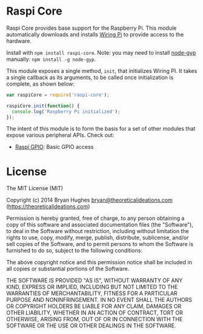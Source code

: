 Raspi Core
==========

Raspi Core provides base support for the Raspberry Pi. This module automatically downloads and installs [Wiring Pi](http://wiringpi.com/) to provide access to the hardware.

Install with ```npm install raspi-core```. Note: you may need to install [node-gyp](https://www.npmjs.org/package/node-gyp) manually: ```npm install -g node-gyp```.

This module exposes a single method, ```init```, that initializes Wiring PI. It takes a single callback as its arguments, to be called once initialization is complete, as shown below:

```JavaScript
var raspiCore = require('raspi-core');

raspiCore.init(function() {
  console.log('Raspberry Pi initialized');
});
```

The intent of this module is to form the basis for a set of other modules that expose various peripheral APIs. Check out:

* [Raspi GPIO](https://github.com/bryan-m-hughes/raspi-gpio): Basic GPIO access

License
=======

The MIT License (MIT)

Copyright (c) 2014 Bryan Hughes bryan@theoreticalideations.com (https://theoreticalideations.com)

Permission is hereby granted, free of charge, to any person obtaining a copy
of this software and associated documentation files (the "Software"), to deal
in the Software without restriction, including without limitation the rights
to use, copy, modify, merge, publish, distribute, sublicense, and/or sell
copies of the Software, and to permit persons to whom the Software is
furnished to do so, subject to the following conditions:

The above copyright notice and this permission notice shall be included in
all copies or substantial portions of the Software.

THE SOFTWARE IS PROVIDED "AS IS", WITHOUT WARRANTY OF ANY KIND, EXPRESS OR
IMPLIED, INCLUDING BUT NOT LIMITED TO THE WARRANTIES OF MERCHANTABILITY,
FITNESS FOR A PARTICULAR PURPOSE AND NONINFRINGEMENT. IN NO EVENT SHALL THE
AUTHORS OR COPYRIGHT HOLDERS BE LIABLE FOR ANY CLAIM, DAMAGES OR OTHER
LIABILITY, WHETHER IN AN ACTION OF CONTRACT, TORT OR OTHERWISE, ARISING FROM,
OUT OF OR IN CONNECTION WITH THE SOFTWARE OR THE USE OR OTHER DEALINGS IN
THE SOFTWARE.
